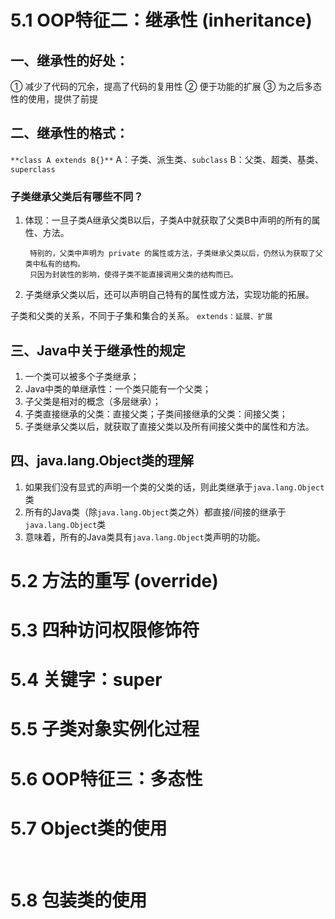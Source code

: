 # 
# 5.1 OOP特征二：继承性 (inheritance)
## 一、继承性的好处：
① 减少了代码的冗余，提高了代码的复用性
② 便于功能的扩展
③ 为之后多态性的使用，提供了前提
## 二、继承性的格式：
`**class A extends B{}**`
		A：子类、派生类、`subclass`
		B：父类、超类、基类、`superclass`
### 子类继承父类后有哪些不同？

1. 体现：一旦子类A继承父类B以后，子类A中就获取了父类B中声明的所有的属性、方法。

 		特别的，父类中声明为 private 的属性或方法，子类继承父类以后，仍然认为获取了父类中私有的结构。
 		只因为封装性的影响，使得子类不能直接调用父类的结构而已。

2. 子类继承父类以后，还可以声明自己特有的属性或方法，实现功能的拓展。

子类和父类的关系，不同于子集和集合的关系。
 	`extends：延展、扩展`
## 三、Java中关于继承性的规定

1. 一个类可以被多个子类继承；
1. Java中类的单继承性：一个类只能有一个父类；
1. 子父类是相对的概念（多层继承）；
1. 子类直接继承的父类：直接父类；子类间接继承的父类：间接父类；
1. 子类继承父类以后，就获取了直接父类以及所有间接父类中的属性和方法。
## 四、java.lang.Object类的理解

1. 如果我们没有显式的声明一个类的父类的话，则此类继承于`java.lang.Object`类
2. 所有的Java类（除`java.lang.Object`类之外）都直接/间接的继承于`java.lang.Object`类
2. 意味着，所有的Java类具有`java.lang.Object`类声明的功能。
# 5.2 方法的重写 (override)


# 5.3 四种访问权限修饰符


# 5.4 关键字：super


# 5.5 子类对象实例化过程


# 5.6 OOP特征三：多态性


# 5.7 Object类的使用
​

# 5.8 包装类的使用


